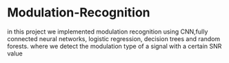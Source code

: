 # Modulation-Recognition
in this project we implemented modulation recognition  using  CNN,fully connected neural networks, logistic regression, decision trees and random forests. where we detect the modulation type of a signal with a certain SNR value 
